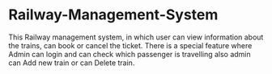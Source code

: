 # Railway-Management-System
This Railway management system, in which user can view information about the trains, can book or cancel the ticket. There is a special feature where Admin can login and can check which passenger is travelling also admin can Add new train or can Delete train.
